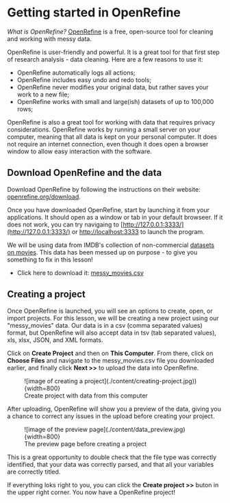# Getting started in OpenRefine

*What is OpenRefine?* [OpenRefine](https://openrefine.org/) is a free, open-source tool for cleaning and working with messy data. 

OpenRefine is user-friendly and powerful. It is a great tool for that first step of research analysis - data cleaning. Here are a few reasons to use it:
- OpenRefine automatically logs all actions;
- OpenRefine includes easy undo and redo tools;
- OpenRefine never modifies your original data, but rather saves your work to a new file;
- OpenRefine works with small and large(ish) datasets of up to 100,000 rows;

OpenRefine is also a great tool for working with data that requires privacy considerations. OpenRefine works by running a small server on your computer, meaning that all data is kept on your personal computer. It does not require an internet connection, even though it does open a browser window to allow easy interaction with the software. 

## Download OpenRefine and the data 

Download OpenRefine by following the instructions on their website: [openrefine.org/download](https://openrefine.org/download).

Once you have downloaded OpenRefine, start by launching it from your applications. It should open as a window or tab in your default browseer. If it does not work, you can try navigaing to [http://127.0.0.1:3333/](http://127.0.0.1:3333/) or [http://localhost:3333](http://localhost:3333) to launch the program. 

We will be using data from IMDB's collection of non-commercial [datasets on movies](https://developer.imdb.com/non-commercial-datasets/). This data has been messed up on purpose - to give you something to fix in this lesson! 

- Click here to download it: [messy_movies.csv](content/messy_movies.csv)

## Creating a project

Once OpenRefine is launched, you will see an options to create, open, or import projects. For this lesson, we will be creating a new project using our "messy_movies" data. Our data is in a csv (comma separated values) format, but OpenRefine will also accept data in tsv (tab separated values), xls, xlsx, JSON, and XML formats.

Click on **Create Project** and then on **This Computer**. From there, click on **Choose Files** and navigate to the messy_movies.csv file you downloaded earlier, and finally click **Next >>** to upload the data into OpenRefine.

<figure markdown="span">
    ![image of creating a project](./content/creating-project.jpg)){width=800}
    <figcaption>Create project with data from this computer</figcaption>
</figure>

After uploading, OpenRefine will show you a preview of the data, giving you a chance to correct any issues in the upload before creating your project. 

<figure markdown="span">
    ![image of the preview page](./content/data_preview.jpg){width=800}
    <figcaption>The preview page before creating a project</figcaption>
</figure>

This is a great opportunity to double check that the file type was correctly identified, that your data was correctly parsed, and that all your variables are correctly titled. 

If everything loks right to you, you can click the **Create project >>** buton in the upper right corner. You now have a OpenRefine project!